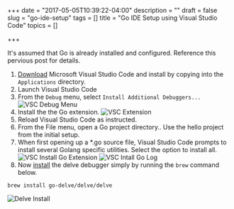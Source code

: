 +++
date = "2017-05-05T10:39:22-04:00"
description = ""
draft = false
slug = "go-ide-setup"
tags = []
title = "Go IDE Setup using Visual Studio Code"
topics = []

+++

It's assumed that Go is already installed and configured. Reference this pervious post for details.

1. [Download](https://code.visualstudio.com/) Microsoft Visual Studio Code and install by copying into the `Applications` directory.
2. Launch Visual Studio Code
3. From the `Debug` menu, select `Install Additional Debuggers...`
![VSC Debug Menu](/post/2017/0505-go-ide-setup/vsc-debug-menu.png)
4. Install the the Go extension.
![VSC Extension](/post/2017/0505-go-ide-setup/vsc-extensions.png)
5. Reload Visual Studio Code as instructed.
6. From the File menu, open a Go project directory.. Use the hello project from the initial setup.
7. When first opening up a *.go source file, Visual Studio Code prompts to install several Golang specific utilities. Select the option to install all.
![VSC Install Go Extension](/post/2017/0505-go-ide-setup/vsc-install-go-ext.png)
![VSC Intall Go Log](/post/2017/0505-go-ide-setup/vsc-install-go-log.png)
8. Now [install](https://github.com/derekparker/delve/blob/master/Documentation/installation/README.md) the delve debugger simply by running the `brew` command below.

```
brew install go-delve/delve/delve
```

![Delve Install](/post/2017/0505-go-ide-setup/delve-install.png)
